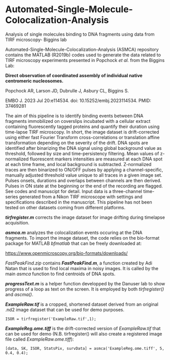 # Automated-Single-Molecule-Colocalization-Analysis
Analysis of single molecules binding to DNA fragments using data from TIRF microscopy- Biggins lab

Automated-Single-Molecule-Colocalization-Analysis (ASMCA) repository contains the MATLAB (R2019b) codes used to generate the data related to TIRF microscopy experiments presented in Popchock *et al.* from the Biggins Lab:

**Direct observation of coordinated assembly of individual native centromeric nucleosomes.**

Popchock AR, Larson JD, Dubrulle J, Asbury CL, Biggins S. 

EMBO J. 2023 Jul 20:e114534. doi: 10.15252/embj.2023114534. PMID: 37469281 

The aim of this pipeline is to identify binding events between DNA fragments immobilized on coverslips incubated with a cellular extract containing fluorescently tagged proteins and quantify their duration using time-lapse TIRF microscopy.
In short,  the image dataset is drift-corrected using either fast Fourier Transform cross-correlations or translation affine transformation depending on the severity of the drift. DNA spots are identified after binarizing the DNA signal using global background value as threshold, followed by size and time-persistency filtering. Mean values of z-normalized fluorescent markers intensities are measured at each DNA spot at each time frame, and local background is subtracted. Z-normalized traces are then binarized to ON/OFF pulses by applying a channel-specific, manually adjusted threshold value unique to all traces in a given image set. Pulses onsets, durations and overlaps between channels are then derived. Pulses in ON state at the beginning or the end of the recording are flagged. See codes and manuscipt for detail. Input data is a three-channel time-series generated from a Nikon TIRF microscope with settings and specifications described in the manuscript. This pipeline has not been tested on other datasets coming from different platforms.

**_tirfregister.m_** corrects the image dataset for image drifting during timelapse acquisition.

**_asmca.m_** analyzes the colocalization events occuring at the DNA fragments. To import the image dataset, the code relies on the bio-format package for MATLAB *bfmatlab* that can be freely downloaded at:

https://www.openmicroscopy.org/bio-formats/downloads/

*FastPeakFind.zip* contains **_FastPeakFind.m_**, a function created by Adi Natan that is used to find local maxima in noisy images. It is called by the main *asmca* function to find centroids of DNA spots.

**_progressText.m_** is a helper function developped by the Danuser lab to show progress of a loop as text on the screen. It is employed by both *tirfregister()* and *ascma()*.

**_ExampleRaw.tif_** is a cropped, shortened dataset derived from an original .nd2 image dataset that can be used for demo purposes.

```
ISOR = tirfregister('ExampleRaw.tif',1);
```

**_ExampleReg.ome.tiff_** is the drift-corrected version of *ExampleRaw.tif* that can be used for demo (N.B. tirfregister() will also create a registered image file called *ExampleRaw.ome.tiff*):

```
[data, SK, ISOR, StatsPix, survData] = asmca('ExampleReg.ome.tiff', 5, 0.4, 0.4);
```

